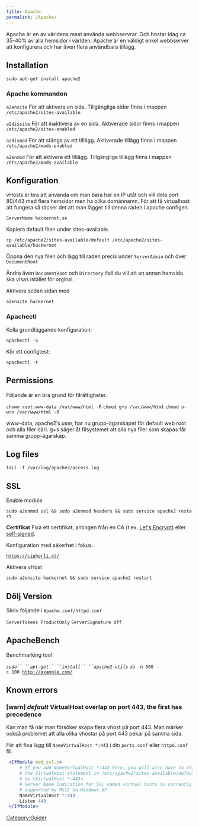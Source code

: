 ```yaml
---
title: Apache
permalink: /Apache/
---
```


Apache är en av världens mest använda webbservrar. Och hostar idag ca
35-40% av alla hemsidor i världen. Apache är en väldigt enkel webbserver
att konfigurera och har även flera användbara tillägg.

Installation
------------

`sudo apt-get install apache2`

### Apache kommandon

`a2ensite` För att aktivera en sida. Tillgängliga sidor finns i mappen
`/etc/apache2/sites-available`

`a2dissite` För att inaktivera av en sida. Aktiverade sidor finns i
mappen `/etc/apache2/sites-enabled`

`a2dismod` För att stänga av ett tillägg. Aktiverade tillägg finns i
mappen `/etc/apache2/mods-enabled`

`a2enmod` För att aktivera ett tillägg. Tillgängliga tillägg finns i
mappen `/etc/apache2/mods-available`

Konfiguration
-------------

vHosts är bra att använda om man bara har en IP utåt och vill dela port
80/443 med flera hemsidor men ha olika domännamn. För att få virtualhost
att fungera så räcker det att man lägger till denna raden i apache
configen.

`ServerName hackernet.se`

Kopiera default filen under sites-available.

`cp /etc/apache2/sites-available/default /etc/apache2/sites-available/hackernet`

Öppna den nya filen och lägg till raden precis under `ServerAdmin` och
över `DocumentRoot`

Ändra även `DocumentRoot` och `Directory` ifall du vill att en annan
hemsida ska visas istället för orginal.

Aktivera sedan sidan med

`a2ensite hackernet`

### Apachectl

Kolla grundläggande konfiguration:

`apachectl -S`

Kör ett configtest:

`apachectl -t`

Permissions
-----------

Följande är en bra grund för filrättigheter.

`chown root:www-data /var/www/html -R`
`chmod g+s /var/www/html`
`chmod o-wrx /var/www/html -R`

www-data, apache2′s user, har nu grupp-ägarskapet för default web root
och alla filer däri. g+s säger åt filsystemet att alla nya filer som
skapas får samma grupp-ägarskap.

Log files
---------

`tail -f /var/log/apache2/access.log`

SSL
---

Enable module

`sudo a2enmod ssl && sudo a2enmod headers && sudo service apache2 restart`

**Certifikat**
Fixa ett certifikat, antingen från en CA (t.ex. [Let's
Encrypt](/Let%27s_Encrypt "wikilink")) eller
[self-signed](/Digitala_Certifikat#Self-signed "wikilink").

Konfiguration med säkerhet i fokus.

[`https://cipherli.st/`](https://cipherli.st/)

Aktivera vHost

`sudo a2ensite hackernet && sudo service apache2 restart`

Dölj Version
------------

Skriv följande i `Apache.conf/httpd.conf`

`ServerTokens ProductOnly`
`ServerSignature Off`

ApacheBench
-----------

Benchmarking tool

*`sudo`` ``apt-get`` ``install`` ``apache2-utils`*
`ab -n 500 -c 100 `[`http://example.com/`](http://example.com/)

Known errors
------------

### \[warn\] _default_ VirtualHost overlap on port 443, the first has precedence

Kan man få när man försöker skapa flera vhost på port 443. Man märker
också problemet att alla olika vhostar på port 443 pekar på samma sida.

För att fixa lägg till `NameVirtualHost *:443` i din `ports.conf` eller
`httpd.conf` fil.

``` apache
 <IfModule mod_ssl.c>
     # If you add NameVirtualHost *:443 here, you will also have to change
     # the VirtualHost statement in /etc/apache2/sites-available/default-ssl
     # to <VirtualHost *:443>
     # Server Name Indication for SSL named virtual hosts is currently not
     # supported by MSIE on Windows XP.
     NameVirtualHost *:443
     Listen 443
 </IfModule>
```

[Category:Guider](/Category:Guider "wikilink")